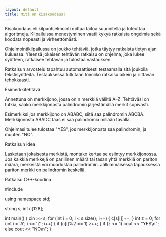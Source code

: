```yaml
---
layout: default
title: Mitä on kisakoodaus?
---
```


Kisakoodaus eli kilpaohjelmointi mittaa taitoa suunnitella ja toteuttaa algoritmeja. Kilpailuissa menestyminen vaatii kykyä ratkaista ongelmia sekä koodata nopeasti ja virheettömästi.

Ohjelmointikilpailussa on joukko tehtäviä, jotka täytyy ratkaista tietyn ajan kuluessa. Yleensä jokaisen tehtävän ratkaisu on ohjelma, joka lukee syötteen, ratkaisee tehtävän ja tulostaa vastauksen.

Ratkaisun arvostelu tapahtuu automaattisesti testaamalla sitä joukolla tekstisyötteitä. Testauksessa tutkitaan toimiiko ratkaisu oikein ja riittävän tehokkaasti.


Esimerkkitehtävä

Annettuna on merkkijono, jossa on n merkkiä väliltä A–Z. Tehtäväsi on tutkia, saako merkkijonosta palindromin järjestämällä merkit sopivasti.

Esimerkiksi jos merkkijono on ABABC, siitä saa palindromin ABCBA. Merkkijonosta ABADC taas ei saa palindromia millään tavalla.

Ohjelmasi tulee tulostaa "YES", jos merkkijonosta saa palindromin, ja muuten "NO".


Ratkaisun idea

Lasketaan jokaisesta merkistä, montako kertaa se esiintyy merkkijonossa. Jos kaikkia merkkejä on parillinen määrä tai tasan yhtä merkkiä on pariton määrä, merkeistä voi muodostaa palindromin. Jälkimmäisessä tapauksessa pariton merkki on palindromin keskellä.

Ratkaisu C++-koodina

#include <iostream>

using namespace std;

string s;
int c[128];

int main() {
    cin >> s;
    for (int i = 0; i < s.size(); i++) {
        c[s[i]]++;
    }
    int z = 0;
    for (int i = 'A'; i <= 'Z'; i++) {
        if (c[i]%2 == 1) z++;
    }
    if (z <= 1) cout << "YES\n";
    else cout << "NO\n";
}
